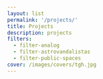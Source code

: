 ```yaml
---
layout: list
permalink: '/projects/'
title: Projects
description: projects
filters:
  - filter-analog
  - filter-astrovandalistas
  - filter-public-spaces
cover: /images/covers/tgh.jpg
---
```

